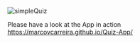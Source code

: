 

![simpleQuiz](https://github.com/user-attachments/assets/705dc52c-47ff-4e37-b032-3b980ee2678b)


Please have a look at the App in action https://marcovcarreira.github.io/Quiz-App/
